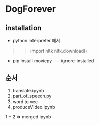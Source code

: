 # DogForever

## installation
* python interpreter 에서
>> import nltk
>> nltk.download()

* pip install moviepy ----ignore-installed 

## 순서
1. translate.ipynb
2. part_of_speech.py
3. word to vec
4. produceVideo.ipynb

1 + 2 => merged.ipynb
